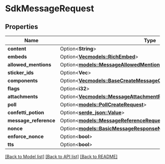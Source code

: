 # SdkMessageRequest

## Properties

Name | Type | Description | Notes
------------ | ------------- | ------------- | -------------
**content** | Option<**String**> |  | [optional]
**embeds** | Option<[**Vec<models::RichEmbed>**](RichEmbed.md)> |  | [optional]
**allowed_mentions** | Option<[**models::MessageAllowedMentionsRequest**](MessageAllowedMentionsRequest.md)> |  | [optional]
**sticker_ids** | Option<**Vec<String>**> |  | [optional]
**components** | Option<[**Vec<models::BaseCreateMessageCreateRequestComponentsInner>**](BaseCreateMessageCreateRequest_components_inner.md)> |  | [optional]
**flags** | Option<**i32**> |  | [optional]
**attachments** | Option<[**Vec<models::MessageAttachmentRequest>**](MessageAttachmentRequest.md)> |  | [optional]
**poll** | Option<[**models::PollCreateRequest**](PollCreateRequest.md)> |  | [optional]
**confetti_potion** | Option<[**serde_json::Value**](.md)> |  | [optional]
**message_reference** | Option<[**models::MessageReferenceRequest**](MessageReferenceRequest.md)> |  | [optional]
**nonce** | Option<[**models::BasicMessageResponseNonce**](BasicMessageResponse_nonce.md)> |  | [optional]
**enforce_nonce** | Option<**bool**> |  | [optional]
**tts** | Option<**bool**> |  | [optional]

[[Back to Model list]](../README.md#documentation-for-models) [[Back to API list]](../README.md#documentation-for-api-endpoints) [[Back to README]](../README.md)



